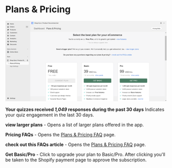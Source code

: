 # Plans & Pricing

![plans & pricing page](/images/manual_plans_pricing.png)

**Your quizzes received *1,049* responses during the past 30 days** Indicates your quiz engagement in the last 30 days.

**view larger plans** - Opens a list of larger plans offered in the app.

**Pricing FAQs** - Opens the [Plans & Pricing FAQ](https://docs.revenuehunt.com/customer-success/plans-pricing-faq/) page.

**check out this FAQs article** - Opens the [Plans & Pricing FAQ](https://docs.revenuehunt.com/customer-success/plans-pricing-faq/) page.

**Get Basic/Pro** - Click to upgrade your plan to Basic/Pro. After clicking you'll be taken to the Shopify payment page to approve the subscription.